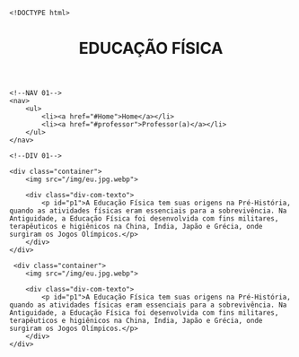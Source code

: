     <!DOCTYPE html>
<html lang="pt-br">
<head>
    <meta charset="UTF-8">
    <meta name="viewport" content="width=device-width, initial-scale=1.0">
    <title>aula 04</title>
    <link rel="stylesheet" href="/css/style.css">
    
</head>
<body>
    <!--HEADER INICIO-->
    <header>
        <h1 id="h1_01">EDUCAÇÃO FÍSICA</h1>
    </header>
    <!--FINAL HEADER-->

    <!--NAV 01-->
    <nav>
        <ul>
            <li><a href="#Home">Home</a></li>
            <li><a href="#professor">Professor(a)</a></li>
        </ul>
    </nav>

    <!--DIV 01-->

    <div class="container">
        <img src="/img/eu.jpg.webp">
        
        <div class="div-com-texto">
            <p id="p1">A Educação Física tem suas origens na Pré-História, quando as atividades físicas eram essenciais para a sobrevivência. Na Antiguidade, a Educação Física foi desenvolvida com fins militares, terapêuticos e higiênicos na China, Índia, Japão e Grécia, onde surgiram os Jogos Olímpicos.</p>
        </div>
    </div>

     <div class="container">
        <img src="/img/eu.jpg.webp">
        
        <div class="div-com-texto">
            <p id="p1">A Educação Física tem suas origens na Pré-História, quando as atividades físicas eram essenciais para a sobrevivência. Na Antiguidade, a Educação Física foi desenvolvida com fins militares, terapêuticos e higiênicos na China, Índia, Japão e Grécia, onde surgiram os Jogos Olímpicos.</p>
        </div>
    </div>
</body>
    
</html>
